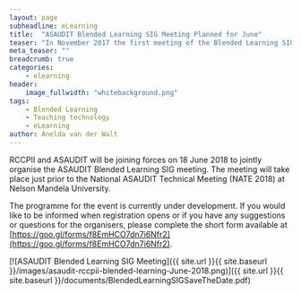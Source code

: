 ```yaml
---
layout: page
subheadline: eLearning
title:  "ASAUDIT Blended Learning SIG Meeting Planned for June"
teaser: "In November 2017 the first meeting of the Blended Learning SIG established by members of ASAUDIT took place in Stellenbosch. In June 2018 the group plans to come together again to report back and explore further topics of relevance to blended learning and teaching technologies in higher education in South Africa."
meta_teaser: ""
breadcrumb: true
categories:
    - elearning
header:
    image_fullwidth: "whitebackground.png"
tags:
    - Blended Learning
    - Teaching technology
    - eLearning
author: Anelda van der Walt
---
```

RCCPII and ASAUDIT will be joining forces on 18 June 2018 to jointly organise the ASAUDIT Blended Learning SIG meeting. The meeting will take place just prior to the National ASAUDIT Technical Meeting (NATE 2018) at Nelson Mandela University.

The programme for the event is currently under development. If you would like to be informed when registration opens or if you have any suggestions or questions for the organisers, please complete the short form available at [https://goo.gl/forms/f8EmHCO7dn7i6Nfr2](https://goo.gl/forms/f8EmHCO7dn7i6Nfr2).

[![ASAUDIT Blended Learning SIG Meeting]({{ site.url }}{{ site.baseurl }}/images/asaudit-rccpii-blended-learning-June-2018.png)]({{ site.url }}{{ site.baseurl }}/documents/BlendedLearningSIGSaveTheDate.pdf)
